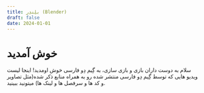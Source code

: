 ```yaml
---
title: بلِندِر (Blender)
draft: false
date: 2024-01-01
---
```

# خوش آمدید
سلام به دوست داران بازی و بازی سازی، به گِیم دِو فارسی خوش اومدید! اینجا لیست ویدیو هایی که توسط گِیم دِو فارسی منتشر شده رو به همراه منابع ذکر شده(مثل تصاویر و کد ها و سرفصل ها و لینک ها) میتونید ببینید.